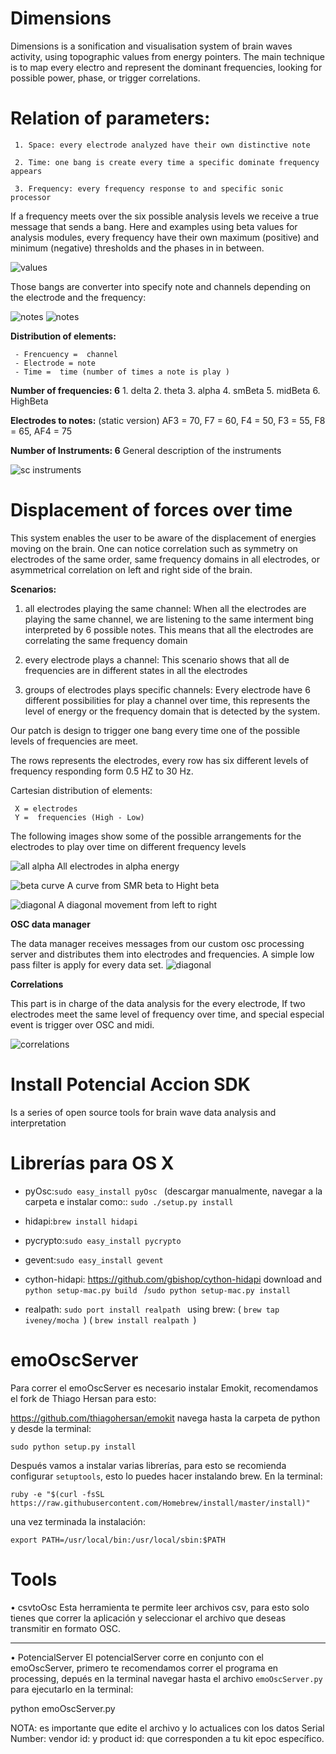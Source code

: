 Dimensions
=========

Dimensions is a sonification and visualisation system of brain waves activity, using topographic values from energy pointers. The main technique is to map every electro and represent the dominant frequencies, looking for possible power, phase, or trigger correlations. 

# Relation of parameters:

     1. Space: every electrode analyzed have their own distinctive note

     2. Time: one bang is create every time a specific dominate frequency appears

     3. Frequency: every frequency response to and specific sonic processor

If a frequency meets over the six possible analysis levels we receive a true message that sends a bang. Here and examples using beta values for analysis modules, every frequency have their own maximum (positive) and minimum (negative) thresholds and the phases in in between.

![values](https://github.com/Lessnullvoid/PotencialAccion/blob/master/img/rangos.png?raw=true )

Those bangs are converter into specify note and channels depending on the electrode and the frequency:

![notes](https://github.com/Lessnullvoid/PotencialAccion/blob/master/img/noteandchannel.png?raw=true ) ![notes](https://github.com/Lessnullvoid/PotencialAccion/blob/master/img/notechannel2.png?raw=true)

**Distribution of elements:** 

     - Frencuency =  channel
     - Electrode = note 
     - Time =  time (number of times a note is play )

**Number of frequencies: 6**
     1. delta
     2. theta
     3. alpha
     4. smBeta
     5. midBeta
     6. HighBeta

**Electrodes to notes:** (static version)
     AF3 = 70,  F7 = 60,  F4 = 50,  F3 = 55, F8 = 65, AF4 = 75

**Number of Instruments: 6**
General description of the instruments

![sc instruments](https://github.com/Lessnullvoid/PotencialAccion/blob/master/img/supercolliderchannels.png?raw=true)

# Displacement of forces over time
This system enables the user to be aware of the displacement of energies moving on the brain. One can notice correlation such as symmetry on electrodes of the same order, same frequency domains in all electrodes, or asymmetrical correlation on left and right side of the brain.

**Scenarios:**

1. all electrodes playing the same channel:
When all the electrodes are playing the same channel, we are listening to the same interment bing interpreted by 6 possible notes. This means that all the electrodes are correlating the same frequency domain

2. every electrode plays a channel:
This scenario shows that all de frequencies are in different states in all the electrodes

3. groups of electrodes plays specific channels:
Every electrode have 6 different possibilities for play a channel over time, this represents the level of energy or the frequency domain that is detected by the system.

Our patch is design to trigger one bang every time one of the possible levels of frequencies are meet.

The rows represents the electrodes, every row has six different levels of frequency  responding form 0.5 HZ to 30 Hz.

Cartesian distribution of elements:

     X = electrodes
     Y =  frequencies (High - Low)

The following images show some of the possible arrangements for the electrodes to play over time on different frequency levels

![all alpha](https://github.com/Lessnullvoid/PotencialAccion/blob/master/img/allAlpha.png?raw=true)
All electrodes in alpha energy

![beta curve](https://github.com/Lessnullvoid/PotencialAccion/blob/master/img/betaCurve.png?raw=true)
A curve from SMR beta to Hight beta

![diagonal](https://github.com/Lessnullvoid/PotencialAccion/blob/master/img/diagonalfromDeltatoBeta.png?raw=true)
A diagonal movement from left to right 

**OSC data manager**

The data manager receives messages from our custom osc processing server and distributes them into electrodes and frequencies. A simple low pass filter is apply for every data set.
![diagonal](https://github.com/Lessnullvoid/PotencialAccion/blob/master/img/OSCreceiver.png?raw=true)

**Correlations**

This part is in charge of the data analysis for the every electrode, If two electrodes meet the same level of frequency over time, and special especial event is trigger over OSC and midi.

![correlations](https://github.com/Lessnullvoid/PotencialAccion/blob/master/img/Correlations.png?raw=true)



Install Potencial Accion SDK
===============

Is a series of open source tools for brain wave data analysis and interpretation 

Librerías para OS X
===================

- pyOsc:```sudo easy_install pyOsc ``` (descargar manualmente, navegar a la carpeta e instalar como:: ```sudo ./setup.py install```

- hidapi:```brew install hidapi ```

- pycrypto:```sudo easy_install pycrypto ```

- gevent:```sudo easy_install gevent ```

- cython-hidapi:  https://github.com/gbishop/cython-hidapi 
  download and ```python setup-mac.py build ``` /```sudo python setup-mac.py install ```

- realpath:  ```sudo port install realpath ``` 
using brew: ( ```brew tap iveney/mocha ```) ( ```brew install realpath ```)

emoOscServer
=========

Para correr el emoOscServer es necesario instalar Emokit, recomendamos el fork de Thiago Hersan para esto:

https://github.com/thiagohersan/emokit navega hasta la carpeta de python y desde la terminal: 

```sudo python setup.py install```


Después vamos a instalar varias librerías, para esto se recomienda configurar `setuptools`, esto lo puedes hacer instalando brew. En la terminal: 

```ruby -e "$(curl -fsSL https://raw.githubusercontent.com/Homebrew/install/master/install)"``` 

una vez terminada la instalación: 

```export PATH=/usr/local/bin:/usr/local/sbin:$PATH```


Tools
=========

• csvtoOsc 
Esta herramienta te permite leer archivos csv, para esto solo tienes que correr la aplicación y seleccionar el archivo que deseas transmitir en formato OSC. 

________________________________________

• PotencialServer
El potencialServer corre en conjunto con el emoOscServer, primero te recomendamos correr el programa en processing, depués en la terminal navegar hasta el archivo `emoOscServer.py` para ejecutarlo en la terminal:

python emoOscServer.py

NOTA: es importante que edite el archivo y lo actualices con los datos Serial Number: vendor id: y product id: que corresponden a tu kit epoc específico. 


